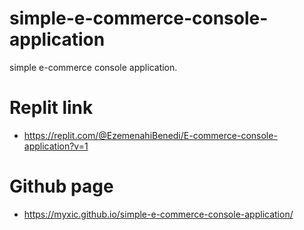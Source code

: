 # simple-e-commerce-console-application
 simple e-commerce console application.
 
# Replit link
* https://replit.com/@EzemenahiBenedi/E-commerce-console-application?v=1

# Github page
* https://myxic.github.io/simple-e-commerce-console-application/
